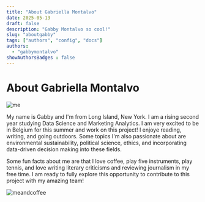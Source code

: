 ```yaml
---
title: "About Gabriella Montalvo"
date: 2025-05-13
draft: false
description: "Gabby Montalvo so cool!"
slug: "aboutgabby"
tags: ["authors", "config", "docs"]
authors:
  - "gabbymontalvo"
showAuthorsBadges : false
---
```


# About Gabriella Montalvo

![me](gabbyphoto.jpeg)

My name is Gabby and I'm from Long Island, New York. I am a rising second year studying Data Science and Marketing Analytics. I am very excited to be in Belgium for this summer and work on this project! I enjoye reading, writing, and going outdoors. Some topics I'm also passionate about are environmental sustainability, political science, ethics, and incorporating data-driven decision making into these fields. 

Some fun facts about me are that I love coffee, play five instruments, play tennis, and love writing literary criticisms and reviewing journalism in my free time. I am ready to fully explore this opportunity to contribute to this project with my amazing team!

![meandcoffee](gabbycoffee.jpeg)
